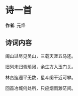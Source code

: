 # 诗一首

**作者**: 元绛

## 诗词内容

闽山过尽见吴山，三载天涯五马还。

旧列未归青琐闼，余生方入玉门关。

林峦迤逦平无数，星斗阑干近可攀。

回首冶城何处所，只应烟雨渺茫间。

